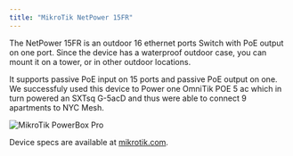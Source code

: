 ```yaml
---
title: "MikroTik NetPower 15FR"
---
```


The NetPower 15FR is an outdoor 16 ethernet ports Switch with PoE output on one port. Since the device has a waterproof outdoor case, you can mount it on a tower, or in other outdoor locations.

It supports passive PoE input on 15 ports and passive PoE output on one.
We successfuly used this device to Power one OmniTik POE 5 ac which in turn powered an SXTsq G-5acD and thus were able to connect 9 apartments to NYC Mesh.


![MikroTik PowerBox Pro](/img/hardware/mikrotik_netpower15fr.jpg)

Device specs are available at [mikrotik.com](https://mikrotik.com/product/crs318_1fi_15fr_2s_out).

